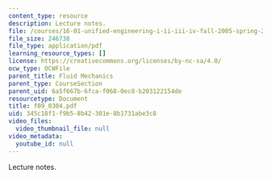 ```yaml
---
content_type: resource
description: Lecture notes.
file: /courses/16-01-unified-engineering-i-ii-iii-iv-fall-2005-spring-2006/345c18f1f9b58b42301e8b1731abe3c8_f09_0304.pdf
file_size: 246738
file_type: application/pdf
learning_resource_types: []
license: https://creativecommons.org/licenses/by-nc-sa/4.0/
ocw_type: OCWFile
parent_title: Fluid Mechanics
parent_type: CourseSection
parent_uid: 6a5f667b-6fca-f068-0ec8-b203122154de
resourcetype: Document
title: f09_0304.pdf
uid: 345c18f1-f9b5-8b42-301e-8b1731abe3c8
video_files:
  video_thumbnail_file: null
video_metadata:
  youtube_id: null
---
```

Lecture notes.